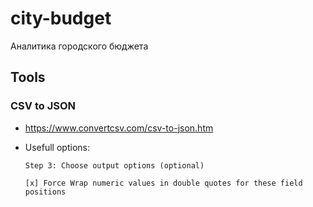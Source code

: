 # city-budget
Аналитика городского бюджета


## Tools

### CSV to JSON

- https://www.convertcsv.com/csv-to-json.htm

- Usefull options:
    ```
    Step 3: Choose output options (optional) 
    
    [x] Force Wrap numeric values in double quotes for these field positions
    ```

